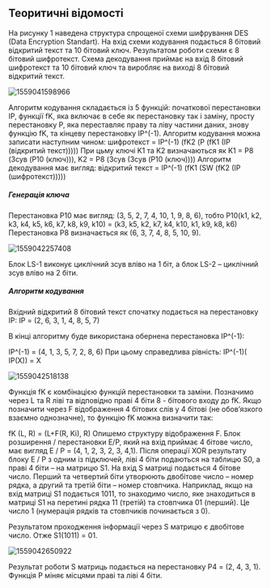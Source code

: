## Теоритичні відомості

На рисунку 1 наведена структура спрощеної схеми шифрування DES
(Data Encryption Standart). На вхід схеми кодування подається 8 бітовий
відкритий текст та 10 бітовий ключ. Результатом роботи схеми є 8 бітовий
шифротекст. Схема декодування приймає на вхід 8 бітовий шифротекст та 10
бітовий ключ та виробляє на виході 8 бітовий відкритий текст. 

![1559041598966](C:\Users\luda1\AppData\Roaming\Typora\typora-user-images\1559041598966.png)

Алгоритм кодування складається із 5 функцій: початкової перестановки IP, функції fK, яка включає в себе як перестановку так і заміну, просту перестановку Р, яка переставляє праву та ліву частини даних, знову функцію fK, та кінцеву перестановку IP^(-1). Алгоритм кодування можна записати наступним чином:
шифротекст = IP^(-1) (fK2 (Р (fK1 (IP (відкритий текст)))))
При цьму ключі K1 та K2 визначаються як
K1 = P8 (Зсув (P10 (ключ))),
K2 = P8 (Зсув (Зсув (P10 (ключ))))
Алгоритм декодування має вигляд:
відкритий текст = IP^(-1) (fK1 (SW (fK2 (IP (шифротекст)))))



##### Генерація ключа

Перестановка P10 має вигляд: (3, 5, 2, 7, 4, 10, 1, 9, 8, 6), тобто
P10(k1, k2, k3, k4, k5, k6, k7, k8, k9, k10) = (k3, k5, k2, k7, k4, k10, k1, k9, k8, k6)
Перестановка P8 визначається як (6, 3, 7, 4, 8, 5, 10, 9). 

![1559042257408](C:\Users\luda1\AppData\Roaming\Typora\typora-user-images\1559042257408.png)

Блок LS-1 виконує циклічний зсув вліво на 1 біт, а блок LS-2 – циклічний зсув вліво на 2 біти.



##### Алгоритм кодування

Вхідний відкритий 8 бітовий текст спочатку подається на перестановку IP:
IP = (2, 6, 3, 1, 4, 8, 5, 7)

В кінці алгоритму буде використана обернена перестановка IP^(-1):

IP^(-1) = (4, 1, 3, 5, 7, 2, 8, 6)
При цьому справедлива рівність: IP^(-1)( IP(X)) = X 

![1559042518138](C:\Users\luda1\AppData\Roaming\Typora\typora-user-images\1559042518138.png)

Функція fK є комбінацією функцій перестановки та заміни. Позначимо через L та R ліві та відповідно праві 4 біти 8 - бітового входу до fK. Якщо позначити через F відображення 4 бітових слів у 4 бітові (не обов’язкого взаємно однозначне), то функцію fK можна визначити так: 

fK (L, R) = (L+F(R, Ki), R)
Опишемо структуру відображення F. Блок розширення / перестановки E/P, який на вхід приймає 4 бітове число, має вигляд E / P = (4, 1, 2, 3, 2, 3, 4,1). Після операції XOR результату блоку E / P з одним із підключей, ліві 4 біти подаються на таблицю S0, а праві 4 біти – на матрицю S1.
На вхід S матриці подається 4 бітове число. Перший та четвертий біти утворюють двобітове число – номер рядка, а другий та третій біти – номер стовпчика. Наприклад, якщо на вхід матриці S1 подається 1011, то знаходимо число, яке знаходиться в матриці S1 на перетині рядка 11 (третій) та стовпчика 01 (перший). Це число 1 (нумерація рядків та стовпчиків починається з 0). 

Результатом проходження інформації через S матрицю є двобітове число. Отже S1(1011) = 01. 

![1559042650922](C:\Users\luda1\AppData\Roaming\Typora\typora-user-images\1559042650922.png)

Результат роботи S матриць подається на перестановку P4 = (2, 4, 3, 1). Функція P міняє місцями праві та ліві 4 біти. 